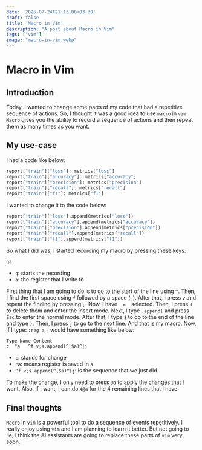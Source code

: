 ```yaml
---
date: '2025-07-24T21:13:00+03:30'
draft: false
title: 'Macro in Vim'
description: "A post about Macro in Vim"
tags: ["vim"]
image: "macro-in-vim.webp"
---
```


# Macro in Vim

## Introduction

Today, I wanted to change some parts of my code that had a repetitive sequence
of actions.
So, I thought it was a good idea to use `macro` in `vim`.
`Macro` gives you the ability to record a sequence of actions and then
repeat them as many times as you want.

## My use-case

I had a code like below:

```python
report["train"]["loss"]: metrics["loss"]
report["train"]["accuracy"]: metrics["accuracy"]
report["train"]["precision"]: metrics["precision"]
report["train"]["recall"]: metrics["recall"]
report["train"]["f1"]: metrics["f1"]
```

I wanted to change it to the code below:

```python
report["train"]["loss"].append(metrics["loss"])
report["train"]["accuracy"].append(metrics["accuracy"])
report["train"]["precision"].append(metrics["precision"])
report["train"]["recall"].append(metrics["recall"])
report["train"]["f1"].append(metrics["f1"])
```

So what I did was, I started recording my macro by pressing these keys:

```sh
qa
```

* `q`: starts the recording
* `a`: the register that I write to

First thing that I am going to do is to go to the start of the line
using `^`.
Then, I find the first space using `f` followed by a space (` `).
After that, I press `v` and repeat the finding by pressing `;`.
Now, I have ` ` `=` ` ` selected.
Then, I press `s` to delete them and enter the insert mode.
Next, I type `.append(` and press `Esc` to enter the normal mode.
After that, I type `$` to go to the end of the line and type `)`.
Then, I press `j` to go to the next line.
And that is my macro.
Now, if I type: `:reg a`, I would have something like below:

```shel
Type Name Content
c  "a   ^f v;s.append(^[$a)^[j
```

* `c`: stands for change
* `"a`: means register is saved in `a`
* `^f v;s.append(^[$a)^[j`: is the sequence that we just did

To make the change, I only need to press `@a` to apply the changes
that I want.
Also, if I want, I can do `4@a` for the 4 remaining lines that I have.

## Final thoughts

`Macro` in `vim` is a powerful tool to do a sequence of events repetitively.
I really enjoy using `vim` and I am planning to learn it better.
But not going to lie, I think the AI assistants are going to replace
these parts of `vim` very soon.